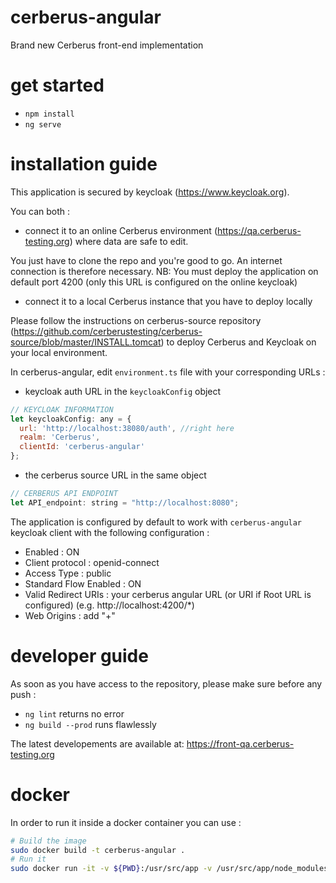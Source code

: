 # cerberus-angular
Brand new Cerberus front-end implementation

# get started

- `npm install`
- `ng serve`

# installation guide

This application is secured by keycloak (https://www.keycloak.org).

You can both :
- connect it to an online Cerberus environment (https://qa.cerberus-testing.org) where data are safe to edit.

You just have to clone the repo and you're good to go. An internet connection is therefore necessary.
NB: You must deploy the application on default port 4200 (only this URL is configured on the online keycloak)

- connect it to a local Cerberus instance that you have to deploy locally

Please follow the instructions on cerberus-source repository (https://github.com/cerberustesting/cerberus-source/blob/master/INSTALL.tomcat) to deploy Cerberus and Keycloak on your local environment.

In cerberus-angular, edit  `environment.ts` file with your corresponding URLs :

- keycloak auth URL in the `keycloakConfig` object
``` javascript
// KEYCLOAK INFORMATION
let keycloakConfig: any = {
  url: 'http://localhost:38080/auth', //right here
  realm: 'Cerberus',
  clientId: 'cerberus-angular'
};
```
- the cerberus source URL in the same object
``` javascript
// CERBERUS API ENDPOINT
let API_endpoint: string = "http://localhost:8080";
```

The application is configured by default to work with `cerberus-angular` keycloak client with the following configuration :
- Enabled : ON
- Client protocol : openid-connect
- Access Type : public
- Standard Flow Enabled : ON
- Valid Redirect URIs : your cerberus angular URL (or URI if Root URL is configured) (e.g. http://localhost:4200/*)
- Web Origins : add "+"

# developer guide
As soon as you have access to the repository, please make sure before any push :
- `ng lint` returns no error
- `ng build --prod` runs flawlessly

The latest developements are available at: https://front-qa.cerberus-testing.org

# docker
In order to run it inside a docker container you can use :
```bash
# Build the image
sudo docker build -t cerberus-angular .
# Run it
sudo docker run -it -v ${PWD}:/usr/src/app -v /usr/src/app/node_modules -p 4200:4200 --rm cerberus-angular
```
